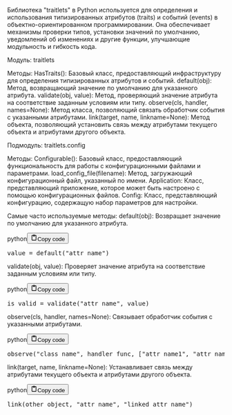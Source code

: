 <p>Библиотека "traitlets" в Python используется для определения и использования
типизированных атрибутов (traits) и событий (events) в объектно-ориентированном программировании.
Она обеспечивает механизмы проверки типов, установки значений по умолчанию,
уведомлений об изменениях и другие функции, улучшающие модульность и гибкость кода.</p>
<p>Модуль: traitlets</p>
<p>Методы:
HasTraits(): Базовый класс, предоставляющий инфраструктуру для определения типизированных атрибутов и событий.
default(obj): Метод, возвращающий значение по умолчанию для указанного атрибута.
validate(obj, value): Метод, проверяющий значение атрибута на соответствие заданным условиям или типу.
observe(cls, handler, names=None): Метод класса, позволяющий связать обработчик события с указанными атрибутами.
link(target, name, linkname=None): Метод объекта, позволяющий установить
связь между атрибутами текущего объекта и атрибутами другого объекта.</p>
<p>Подмодуль: traitlets.config</p>
<p>Методы:
Configurable(): Базовый класс, предоставляющий функциональность для работы с конфигурационными файлами и параметрами.
load_config_file(filename): Метод, загружающий конфигурационный файл, указанный по имени.
Application: Класс, представляющий приложение, которое может быть настроено с помощью конфигурационных файлов.
Config: Класс, представляющий конфигурацию, содержащую набор параметров для настройки.</p>
<p>Самые часто используемые методы:
default(obj): Возвращает значение по умолчанию для указанного атрибута.</p>
<div class="code_element"><div class="lang_line"><text>python</text><button class="copy_code_button" onclick="CopyCode(this)"><svg style="width: 1.2em;height: 1.2em;" aria-hidden="true" xmlns="http://www.w3.org/2000/svg" fill="none" viewBox="0 0 24 24"><path stroke="currentColor" stroke-linecap="round" stroke-linejoin="round" stroke-width="2" d="M15 4h3a1 1 0 0 1 1 1v15a1 1 0 0 1-1 1H6a1 1 0 0 1-1-1V5a1 1 0 0 1 1-1h3m0 3h6m-5-4v4h4V3h-4Z"/></svg><text class="unselectable">Copy code</text></button></div><div class="code language-python"><div class="highlight"><pre><span></span><span class="n">value</span> <span class="o">=</span> <span class="n">default</span><span class="p">(</span><span class="s2">&quot;attr_name&quot;</span><span class="p">)</span>
</pre></div></div></div>

<p>validate(obj, value): Проверяет значение атрибута на соответствие заданным условиям или типу.</p>
<div class="code_element"><div class="lang_line"><text>python</text><button class="copy_code_button" onclick="CopyCode(this)"><svg style="width: 1.2em;height: 1.2em;" aria-hidden="true" xmlns="http://www.w3.org/2000/svg" fill="none" viewBox="0 0 24 24"><path stroke="currentColor" stroke-linecap="round" stroke-linejoin="round" stroke-width="2" d="M15 4h3a1 1 0 0 1 1 1v15a1 1 0 0 1-1 1H6a1 1 0 0 1-1-1V5a1 1 0 0 1 1-1h3m0 3h6m-5-4v4h4V3h-4Z"/></svg><text class="unselectable">Copy code</text></button></div><div class="code language-python"><div class="highlight"><pre><span></span><span class="n">is_valid</span> <span class="o">=</span> <span class="n">validate</span><span class="p">(</span><span class="s2">&quot;attr_name&quot;</span><span class="p">,</span> <span class="n">value</span><span class="p">)</span>
</pre></div></div></div>

<p>observe(cls, handler, names=None): Связывает обработчик события с указанными атрибутами.</p>
<div class="code_element"><div class="lang_line"><text>python</text><button class="copy_code_button" onclick="CopyCode(this)"><svg style="width: 1.2em;height: 1.2em;" aria-hidden="true" xmlns="http://www.w3.org/2000/svg" fill="none" viewBox="0 0 24 24"><path stroke="currentColor" stroke-linecap="round" stroke-linejoin="round" stroke-width="2" d="M15 4h3a1 1 0 0 1 1 1v15a1 1 0 0 1-1 1H6a1 1 0 0 1-1-1V5a1 1 0 0 1 1-1h3m0 3h6m-5-4v4h4V3h-4Z"/></svg><text class="unselectable">Copy code</text></button></div><div class="code language-python"><div class="highlight"><pre><span></span><span class="n">observe</span><span class="p">(</span><span class="s2">&quot;class_name&quot;</span><span class="p">,</span> <span class="n">handler_func</span><span class="p">,</span> <span class="p">[</span><span class="s2">&quot;attr_name1&quot;</span><span class="p">,</span> <span class="s2">&quot;attr_name2&quot;</span><span class="p">])</span>
</pre></div></div></div>

<p>link(target, name, linkname=None): Устанавливает связь между атрибутами
текущего объекта и атрибутами другого объекта.</p>
<div class="code_element"><div class="lang_line"><text>python</text><button class="copy_code_button" onclick="CopyCode(this)"><svg style="width: 1.2em;height: 1.2em;" aria-hidden="true" xmlns="http://www.w3.org/2000/svg" fill="none" viewBox="0 0 24 24"><path stroke="currentColor" stroke-linecap="round" stroke-linejoin="round" stroke-width="2" d="M15 4h3a1 1 0 0 1 1 1v15a1 1 0 0 1-1 1H6a1 1 0 0 1-1-1V5a1 1 0 0 1 1-1h3m0 3h6m-5-4v4h4V3h-4Z"/></svg><text class="unselectable">Copy code</text></button></div><div class="code language-python"><div class="highlight"><pre><span></span><span class="n">link</span><span class="p">(</span><span class="n">other_object</span><span class="p">,</span> <span class="s2">&quot;attr_name&quot;</span><span class="p">,</span> <span class="s2">&quot;linked_attr_name&quot;</span><span class="p">)</span>
</pre></div></div></div>